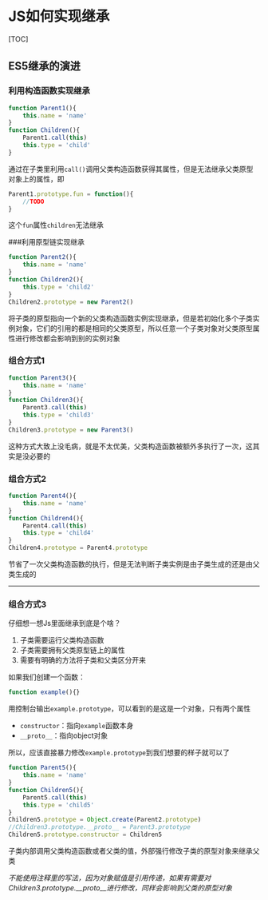 # JS如何实现继承

[TOC]

## ES5继承的演进



### 利用构造函数实现继承

```js
function Parent1(){
    this.name = 'name'
}
function Children(){
    Parent1.call(this)
    this.type = 'child'
}
```

通过在子类里利用`call()`调用父类构造函数获得其属性，但是无法继承父类原型对象上的属性，即

```js
Parent1.prototype.fun = function(){
    //TODO
}
```

这个`fun`属性`children`无法继承



###利用原型链实现继承

```js
function Parent2(){
    this.name = 'name'
}
function Children2(){
    this.type = 'child2'
}
Children2.prototype = new Parent2()
```

将子类的原型指向一个新的父类构造函数实例实现继承，但是若初始化多个子类实例对象，它们的引用的都是相同的父类原型，所以任意一个子类对象对父类原型属性进行修改都会影响到别的实例对象



### 组合方式1

```js
function Parent3(){
    this.name = 'name'
}
function Children3(){
    Parent3.call(this)
    this.type = 'child3'
}
Children3.prototype = new Parent3()
```

这种方式大致上没毛病，就是不太优美，父类构造函数被额外多执行了一次，这其实是没必要的



### 组合方式2

```js
function Parent4(){
    this.name = 'name'
}
function Children4(){
    Parent4.call(this)
    this.type = 'child4'
}
Children4.prototype = Parent4.prototype
```

节省了一次父类构造函数的执行，但是无法判断子类实例是由子类生成的还是由父类生成的

---

### 组合方式3

仔细想一想Js里面继承到底是个啥？

1. 子类需要运行父类构造函数
2. 子类需要拥有父类原型链上的属性
3. 需要有明确的方法将子类和父类区分开来

如果我们创建一个函数：

```js
function example(){}
```

用控制台输出`example.prototype`，可以看到的是这是一个对象，只有两个属性

* `constructor`：指向`example`函数本身
* `__proto__`：指向object对象

所以，应该直接暴力修改`example.prototype`到我们想要的样子就可以了

```js
function Parent5(){
    this.name = 'name'
}
function Children5(){
	Parent5.call(this)
    this.type = 'child5'
}
Children5.prototype = Object.create(Parent2.prototype)
//Children3.prototype.__proto__ = Parent3.prototype
Children5.prototype.constructor = Children5
```

子类内部调用父类构造函数或者父类的值，外部强行修改子类的原型对象来继承父类

*不能使用注释里的写法，因为对象赋值是引用传递，如果有需要对Children3.prototype.__proto__进行修改，同样会影响到父类的原型对象*